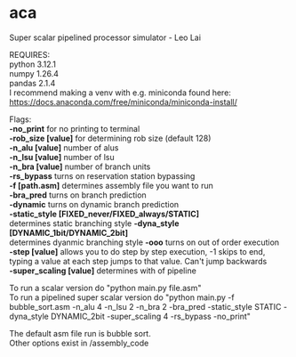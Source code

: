 # aca
Super scalar pipelined processor simulator - Leo Lai<br />

REQUIRES:<br />
python 3.12.1<br />
numpy 1.26.4<br />
pandas 2.1.4<br />
I recommend making a venv with e.g. miniconda found here: https://docs.anaconda.com/free/miniconda/miniconda-install/<br />


Flags:<br />
**\-no_print** for no printing to terminal <br />
**\-rob_size [value]**      for determining rob size (default 128)<br />
**\-n_alu [value]**         number of alus<br />
**\-n_lsu [value]**         number of lsu<br />
**\-n_bra [value]**         number of branch units<br />
**\-rs_bypass**             turns on reservation station bypassing<br />
**\-f [path.asm]**          determines assembly file you want to run<br />
**\-bra_pred**              turns on branch prediction<br />
**\-dynamic**               turns on dynamic branch prediction<br />
**\-static_style [FIXED_never/FIXED_always/STATIC]** <br /> determines static branching style
**\-dyna_style [DYNAMIC_1bit/DYNAMIC_2bit]**<br /> determines dyanmic branching style
**\-ooo**                   turns on out of order execution<br />
**\-step [value]**          allows you to do step by step execution, -1 skips to end, typing a value at each step jumps to that value. Can't jump backwards<br />
**\-super_scaling [value]** determines with of pipeline<br />

To run a scalar version do "python main.py file.asm" <br />
To run a pipelined super scalar version do "python main.py -f bubble_sort.asm -n_alu 4 -n_lsu 2 -n_bra 2 -bra_pred -static_style STATIC -dyna_style DYNAMIC_2bit -super_scaling 4 -rs_bypass -no_print"<br />


The default asm file run is bubble sort. <br />
Other options exist in /assembly_code <br />